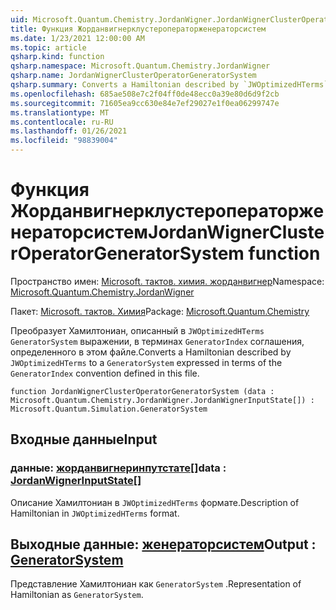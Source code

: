 ```yaml
---
uid: Microsoft.Quantum.Chemistry.JordanWigner.JordanWignerClusterOperatorGeneratorSystem
title: Функция Жорданвигнерклустероператорженераторсистем
ms.date: 1/23/2021 12:00:00 AM
ms.topic: article
qsharp.kind: function
qsharp.namespace: Microsoft.Quantum.Chemistry.JordanWigner
qsharp.name: JordanWignerClusterOperatorGeneratorSystem
qsharp.summary: Converts a Hamiltonian described by `JWOptimizedHTerms` to a `GeneratorSystem` expressed in terms of the `GeneratorIndex` convention defined in this file.
ms.openlocfilehash: 685ae508e7c2f04ff0de48ecc0a39e80d6d9f2cb
ms.sourcegitcommit: 71605ea9cc630e84e7ef29027e1f0ea06299747e
ms.translationtype: MT
ms.contentlocale: ru-RU
ms.lasthandoff: 01/26/2021
ms.locfileid: "98839004"
---
```

# <a name="jordanwignerclusteroperatorgeneratorsystem-function"></a><span data-ttu-id="70085-102">Функция Жорданвигнерклустероператорженераторсистем</span><span class="sxs-lookup"><span data-stu-id="70085-102">JordanWignerClusterOperatorGeneratorSystem function</span></span>

<span data-ttu-id="70085-103">Пространство имен: [Microsoft. тактов. химия. жорданвигнер](xref:Microsoft.Quantum.Chemistry.JordanWigner)</span><span class="sxs-lookup"><span data-stu-id="70085-103">Namespace: [Microsoft.Quantum.Chemistry.JordanWigner](xref:Microsoft.Quantum.Chemistry.JordanWigner)</span></span>

<span data-ttu-id="70085-104">Пакет: [Microsoft. тактов. Химия](https://nuget.org/packages/Microsoft.Quantum.Chemistry)</span><span class="sxs-lookup"><span data-stu-id="70085-104">Package: [Microsoft.Quantum.Chemistry](https://nuget.org/packages/Microsoft.Quantum.Chemistry)</span></span>


<span data-ttu-id="70085-105">Преобразует Хамилтониан, описанный в `JWOptimizedHTerms` `GeneratorSystem` выражении, в терминах `GeneratorIndex` соглашения, определенного в этом файле.</span><span class="sxs-lookup"><span data-stu-id="70085-105">Converts a Hamiltonian described by `JWOptimizedHTerms` to a `GeneratorSystem` expressed in terms of the `GeneratorIndex` convention defined in this file.</span></span>

```qsharp
function JordanWignerClusterOperatorGeneratorSystem (data : Microsoft.Quantum.Chemistry.JordanWigner.JordanWignerInputState[]) : Microsoft.Quantum.Simulation.GeneratorSystem
```


## <a name="input"></a><span data-ttu-id="70085-106">Входные данные</span><span class="sxs-lookup"><span data-stu-id="70085-106">Input</span></span>

### <a name="data--jordanwignerinputstate"></a><span data-ttu-id="70085-107">данные: [жорданвигнеринпутстате](xref:Microsoft.Quantum.Chemistry.JordanWigner.JordanWignerInputState)[]</span><span class="sxs-lookup"><span data-stu-id="70085-107">data : [JordanWignerInputState](xref:Microsoft.Quantum.Chemistry.JordanWigner.JordanWignerInputState)[]</span></span>

<span data-ttu-id="70085-108">Описание Хамилтониан в `JWOptimizedHTerms` формате.</span><span class="sxs-lookup"><span data-stu-id="70085-108">Description of Hamiltonian in `JWOptimizedHTerms` format.</span></span>



## <a name="output--generatorsystem"></a><span data-ttu-id="70085-109">Выходные данные: [женераторсистем](xref:Microsoft.Quantum.Simulation.GeneratorSystem)</span><span class="sxs-lookup"><span data-stu-id="70085-109">Output : [GeneratorSystem](xref:Microsoft.Quantum.Simulation.GeneratorSystem)</span></span>

<span data-ttu-id="70085-110">Представление Хамилтониан как `GeneratorSystem` .</span><span class="sxs-lookup"><span data-stu-id="70085-110">Representation of Hamiltonian as `GeneratorSystem`.</span></span>